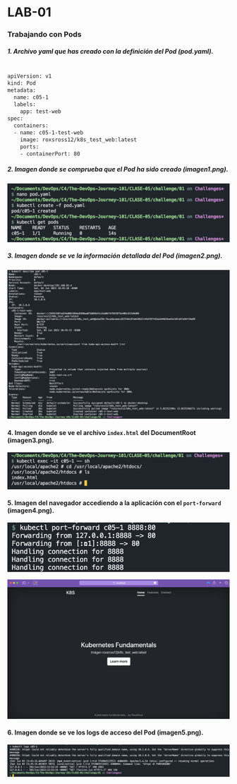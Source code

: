 # LAB-01

### Trabajando con Pods

##### 1. Archivo yaml que has creado con la definición del Pod (**pod.yaml**).
#
    apiVersion: v1
    kind: Pod
    metadata:
      name: c05-1
      labels:
        app: test-web
    spec:
      containers:
      - name: c05-1-test-web
        image: roxsross12/k8s_test_web:latest
        ports:
        - containerPort: 80

##### 2. Imagen donde se comprueba que el Pod ha sido creado (**imagen1.png**).

![get pods](imagen1.png)

##### 3. Imagen donde se ve la información detallada del Pod (**imagen2.png**).

![describe pod](imagen2.png)

#### 4. Imagen donde se ve el archivo `index.html` del DocumentRoot (**imagen3.png**).

![pod shell](imagen3.png)

#### 5. Imagen del navegador accediendo a la aplicación con el `port-forward` (**imagen4.png**).

![pod port forward](imagen4-port-forward.png)

![pod web](imagen4.png)

#### 6. Imagen donde se ve los logs de acceso del Pod (**imagen5.png**).

![pod logs](imagen5.png)


